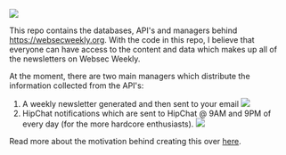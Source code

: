 ![](https://shubh.am/content/images/2015/Jan/websec.png)

This repo contains the databases, API's and managers behind https://websecweekly.org. With the code in this repo, I believe that everyone can have access to the content and data which makes up all of the newsletters on Websec Weekly.

At the moment, there are two main managers which distribute the information collected from the API's:

1. A weekly newsletter generated and then sent to your email
![](https://i.imgur.com/115cMGU.png)
2. HipChat notifications which are sent to HipChat @ 9AM and 9PM of every day (for the more hardcore enthusiasts).
![](https://i.imgur.com/pC9LbqM.png)

Read more about the motivation behind creating this over [here](https://shubh.am/introducing-websec-weekly/).
